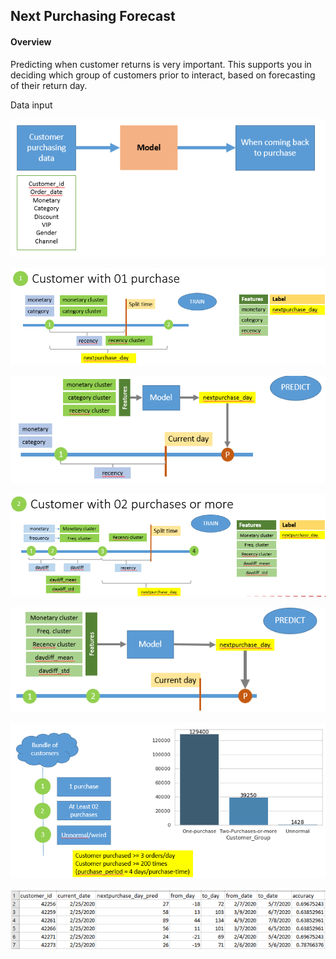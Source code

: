 ## Next Purchasing Forecast

#### Overview

Predicting when customer returns is very important. This supports you in deciding which group of customers prior to interact, based on forecasting of their return day.

Data input

![alt text](https://github.com/carfirst125/portfolio/blob/main/next_purchasing_forecast/images/Overview.png?raw=true)

![alt text](https://github.com/carfirst125/portfolio/blob/main/next_purchasing_forecast/images/onepur-cus-train.png?raw=true)

![alt text](https://github.com/carfirst125/portfolio/blob/main/next_purchasing_forecast/images/onepur-cus-predict.png?raw=true)

![alt text](https://github.com/carfirst125/portfolio/blob/main/next_purchasing_forecast/images/gt2pur-cus-train.png?raw=true)

![alt text](https://github.com/carfirst125/portfolio/blob/main/next_purchasing_forecast/images/gt2pur-cus-predict.png?raw=true)

![alt text](https://github.com/carfirst125/portfolio/blob/main/next_purchasing_forecast/images/EDA.png?raw=true)

![alt text](https://github.com/carfirst125/portfolio/blob/main/next_purchasing_forecast/images/output.png?raw=true)
